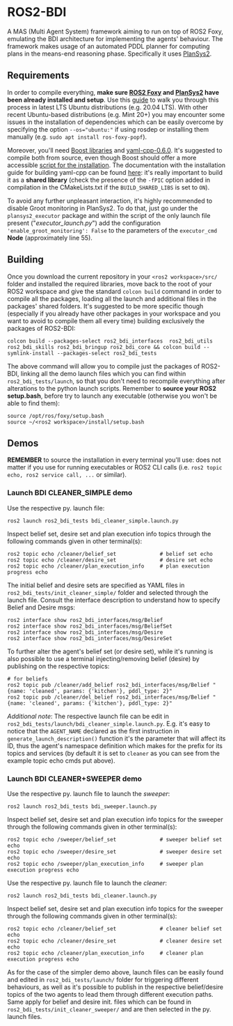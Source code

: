 # ROS2-BDI
A MAS (Multi Agent System) framework aiming to run on top of ROS2 Foxy, emulating the BDI architecture for implementing the agents' behaviour. The framework makes usage of an automated PDDL planner for computing plans in the means-end reasoning phase. Specifically it uses [PlanSys2](https://intelligentroboticslab.gsyc.urjc.es/ros2_planning_system.github.io/design/index.html).

## Requirements 
In order to compile everything, **make sure [ROS2 Foxy](https://docs.ros.org/en/foxy/index.html#) and [PlanSys2](https://intelligentroboticslab.gsyc.urjc.es/ros2_planning_system.github.io/) have been already installed and setup**. Use this [guide](https://github.com/devis12/ROS2-BDI/blob/main/ros2_psys2_setup.pdf) to walk you through this process in latest LTS Ubuntu distributions (e.g. 20.04 LTS). With other recent Ubuntu-based distributions (e.g. Mint 20+) you may encounter some issues in the installation of dependencies which can be easily overcome by specifying the option `--os="ubuntu:"` if using rosdep or installing them manually (e.g. `sudo apt install ros-foxy-popf`). 

Moreover, you'll need [Boost libraries](https://www.boost.org/) and [yaml-cpp-0.6.0](https://github.com/jbeder/yaml-cpp/releases/tag/yaml-cpp-0.6.0). It's suggested to compile both from source, even though Boost should offer a more accessible [script for the installation](https://www.boost.org/doc/libs/1_77_0/tools/build/doc/html/index.html#bbv2.installation). The documentation with the installation guide for building yaml-cpp can be found [here](https://yaml-cpp.docsforge.com/#how-to-build): it's really important to build it as a **shared library** (check the presence of the `-fPIC` option added in compilation in the CMakeLists.txt if the `BUILD_SHARED_LIBS` is set to `ON`).

To avoid any further unpleasant interaction, it's highly recommended to disable Groot monitoring in PlanSys2. To do that, just go under the `plansys2_executor` package and within the script of the only launch file present ("*executor_launch.py*") add the configuration `'enable_groot_monitoring': False`  to the parameters of the `executor_cmd` **Node** (approximately line 55).

## Building

Once you download the current repository in your `<ros2 workspace>/src/` folder and installed the required libraries, move back to the root of your ROS2 workspace and give the standard `colcon build` command in order to compile all the packages, loading all the launch and additional files in the packages' shared folders. It's suggested to be more specific though (especially if you already have other packages in your workspace and you want to avoid to compile them all every time) building exclusively the packages of ROS2-BDI:
```
colcon build --packages-select ros2_bdi_interfaces  ros2_bdi_utils  ros2_bdi_skills ros2_bdi_bringup ros2_bdi_core && colcon build --symlink-install --packages-select ros2_bdi_tests
```
The above command will allow you to compile just the packages of ROS2-BDI, linking all the demo launch files which you can find within `ros2_bdi_tests/launch`, so that you don't need to recompile everything after alterations to the python launch scripts.
Remember to **source your ROS2 setup.bash**, before try to launch any executable (otherwise you won't be able to find them):
```
source /opt/ros/foxy/setup.bash
source ~/<ros2 workspace>/install/setup.bash
```

## Demos
**REMEMBER** to source the installation in every terminal you'll use: does not matter if you use for running executables or ROS2 CLI calls (i.e. `ros2 topic echo, ros2 service call, ...` or similar).

### Launch BDI CLEANER_SIMPLE demo
Use the respective py. launch file:
```
ros2 launch ros2_bdi_tests bdi_cleaner_simple.launch.py
```
Inspect belief set, desire set and plan execution info topics through the following commands given in other terminal(s):
```
ros2 topic echo /cleaner/belief_set              # belief set echo
ros2 topic echo /cleaner/desire_set              # desire set echo
ros2 topic echo /cleaner/plan_execution_info     # plan execution progress echo
```

The initial belief and desire sets are specified as YAML files in `ros2_bdi_tests/init_cleaner_simple/` folder and selected through the launch file. Consult the interface description to understand how to specify Belief and Desire msgs:
```
ros2 interface show ros2_bdi_interfaces/msg/Belief
ros2 interface show ros2_bdi_interfaces/msg/BeliefSet
ros2 interface show ros2_bdi_interfaces/msg/Desire
ros2 interface show ros2_bdi_interfaces/msg/DesireSet

```

To further alter the agent's belief set (or desire set), while it's running is also possible to use a terminal injecting/removing belief (desire) by publishing on the respective topics:

```
# for beliefs
ros2 topic pub /cleaner/add_belief ros2_bdi_interfaces/msg/Belief "{name: 'cleaned', params: {'kitchen'}, pddl_type: 2}"
ros2 topic pub /cleaner/del_belief ros2_bdi_interfaces/msg/Belief "{name: 'cleaned', params: {'kitchen'}, pddl_type: 2}"
```

_Additional note_: The respective launch file can be edit in  `ros2_bdi_tests/launch/bdi_cleaner_simple.launch.py`. E.g. it's easy to notice that the `AGENT_NAME` declared as the first instruction in `generate_launch_description()` function it's the parameter that will affect its ID, thus the agent's namespace definition which makes for the prefix for its topics and services (by default it is set to `cleaner` as you can see from the example topic echo cmds put above).

### Launch BDI CLEANER+SWEEPER demo
Use the respective py. launch file to launch the _sweeper_:
```
ros2 launch ros2_bdi_tests bdi_sweeper.launch.py
```
Inspect belief set, desire set and plan execution info topics for the sweeper through the following commands given in other terminal(s):
```
ros2 topic echo /sweeper/belief_set              # sweeper belief set echo
ros2 topic echo /sweeper/desire_set              # sweeper desire set echo
ros2 topic echo /sweeper/plan_execution_info     # sweeper plan execution progress echo
```

Use the respective py. launch file to launch the _cleaner_:
```
ros2 launch ros2_bdi_tests bdi_cleaner.launch.py
```
Inspect belief set, desire set and plan execution info topics for the sweeper through the following commands given in other terminal(s):
```
ros2 topic echo /cleaner/belief_set              # cleaner belief set echo
ros2 topic echo /cleaner/desire_set              # cleaner desire set echo
ros2 topic echo /cleaner/plan_execution_info     # cleaner plan execution progress echo
```
As for the case of the simpler demo above, launch files can be easily found and edited in `ros2_bdi_tests/launch/` folder for triggering different behaviours, as well as it's possible to publish in the respective belief/desire topics of the two agents to lead them through different execution paths. Same apply for belief and desire init. files which can be found in `ros2_bdi_tests/init_cleaner_sweeper/` and are then selected in the py. launch files.
